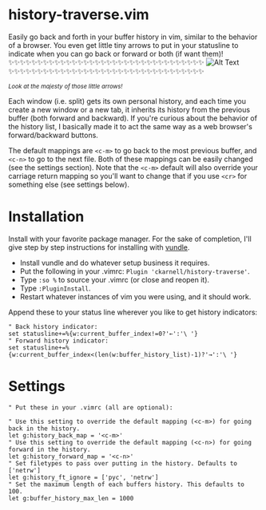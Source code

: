 # history-traverse.vim
Easily go back and forth in your buffer history in vim, similar to the behavior of a browser. You even get little tiny arrows to put in your statusline to indicate when you can go back or forward or both (if want them)!
:sparkles::sparkles::sparkles::sparkles::sparkles::sparkles::sparkles::sparkles::sparkles::sparkles::sparkles::sparkles::sparkles::sparkles::sparkles::sparkles::sparkles::sparkles::sparkles::sparkles::sparkles::sparkles::sparkles::sparkles::sparkles::sparkles::sparkles::sparkles::sparkles::sparkles::sparkles::sparkles::sparkles::sparkles:
![Alt Text](http://g.recordit.co/57fvVbiwZ0.gif)
:sparkles::sparkles::sparkles::sparkles::sparkles::sparkles::sparkles::sparkles::sparkles::sparkles::sparkles::sparkles::sparkles::sparkles::sparkles::sparkles::sparkles::sparkles::sparkles::sparkles::sparkles::sparkles::sparkles::sparkles::sparkles::sparkles::sparkles::sparkles::sparkles::sparkles::sparkles::sparkles::sparkles::sparkles:

<sup><i>Look at the majesty of those little arrows!</i></sup>

Each window (i.e. split) gets its own personal history, and each time you create a new window or a new tab, it inherits its history from the previous buffer (both forward and backward). If you're curious about the behavior of the history list, I basically made it to act the same way as a web browser's forward/backward buttons.

The default mappings are `<c-m>` to go back to the most previous buffer, and `<c-n>` to go to the next file. Both of these mappings can be easily changed (see the settings section). Note that the `<c-m>` default will also override your carriage return mapping so you'll want to change that if you use `<cr>` for something else (see settings below).

# Installation
Install with your favorite package manager. For the sake of completion, I'll give step by step instructions for installing with [vundle](https://github.com/VundleVim/Vundle.vim).

- Install vundle and do whatever setup business it requires.
- Put the following in your .vimrc: `Plugin 'ckarnell/history-traverse'`.
- Type `:so %` to source your .vimrc (or close and reopen it).
- Type `:PluginInstall`.
- Restart whatever instances of vim you were using, and it should work.

Append these to your status line wherever you like to get history indicators:
```vim
" Back history indicator:
set statusline+=%{w:current_buffer_index!=0?'←':'\ '}
" Forward history indicator:
set statusline+=%{w:current_buffer_index<(len(w:buffer_history_list)-1)?'→':'\ '}
```

# Settings
```vim
" Put these in your .vimrc (all are optional):

" Use this setting to override the default mapping (<c-m>) for going back in the history.
let g:history_back_map = '<c-m>'
" Use this setting to override the default mapping (<c-n>) for going forward in the history.
let g:history_forward_map = '<c-n>'
" Set filetypes to pass over putting in the history. Defaults to ['netrw']
let g:history_ft_ignore = ['pyc', 'netrw']
" Set the maximum length of each buffers history. This defaults to 100.
let g:buffer_history_max_len = 1000
```
